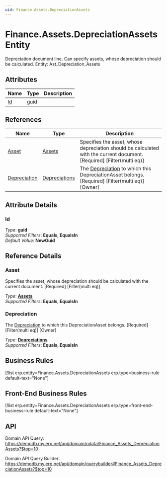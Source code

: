 ```yaml
---
uid: Finance.Assets.DepreciationAssets
---
```

# Finance.Assets.DepreciationAssets Entity

Depreciation document line. Can specify assets, whose depreciation should be calculated. Entity: Ast_Depreciation_Assets

## Attributes

| Name | Type | Description |
| ---- | ---- | --- |
| [Id](Finance.Assets.DepreciationAssets.md#id) | guid |  

## References

| Name | Type | Description |
| ---- | ---- | --- |
| [Asset](Finance.Assets.DepreciationAssets.md#asset) | [Assets](Finance.Assets.Assets.md) | Specifies the asset, whose depreciation should be calculated with the current document. [Required] [Filter(multi eq)] |
| [Depreciation](Finance.Assets.DepreciationAssets.md#depreciation) | [Depreciations](Finance.Assets.Depreciations.md) | The [Depreciation](Finance.Assets.DepreciationAssets.md#depreciation) to which this DepreciationAsset belongs. [Required] [Filter(multi eq)] [Owner] |


## Attribute Details

### Id

_Type_: **guid**  
_Supported Filters_: **Equals, EqualsIn**  
_Default Value_: **NewGuid**  


## Reference Details

### Asset

Specifies the asset, whose depreciation should be calculated with the current document. [Required] [Filter(multi eq)]

_Type_: **[Assets](Finance.Assets.Assets.md)**  
_Supported Filters_: **Equals, EqualsIn**  

### Depreciation

The [Depreciation](Finance.Assets.DepreciationAssets.md#depreciation) to which this DepreciationAsset belongs. [Required] [Filter(multi eq)] [Owner]

_Type_: **[Depreciations](Finance.Assets.Depreciations.md)**  
_Supported Filters_: **Equals, EqualsIn**  



## Business Rules

[!list erp.entity=Finance.Assets.DepreciationAssets erp.type=business-rule default-text="None"]

## Front-End Business Rules

[!list erp.entity=Finance.Assets.DepreciationAssets erp.type=front-end-business-rule default-text="None"]

## API

Domain API Query:
<https://demodb.my.erp.net/api/domain/odata/Finance_Assets_DepreciationAssets?$top=10>

Domain API Query Builder:
<https://demodb.my.erp.net/api/domain/querybuilder#Finance_Assets_DepreciationAssets?$top=10>

